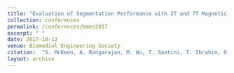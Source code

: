 ```yaml
---
title: "Evaluation of Segmentation Performance with 3T and 7T Magnetic Resonance Imaging using Freesurfer"
collection: conferences
permalink: /conferences/bmes2017
excerpt: " "
date: 2017-10-12
venue: Biomedial Engineering Society
citation:  "S. McKeon, A. Rangarajan, M. Wu, T. Santini, T. Ibrahim, O. Lopez, H. Aizenstein. Evaluation of Segmentation Performance with 3T and 7T Magnetic Resonance Imaging using Freesurfer. Biomedical Engineering Society Annual Conference, Phoenix, AZ. October 2017. (Undergraduate poster/ abstract)" 
layout: archive
---
```

